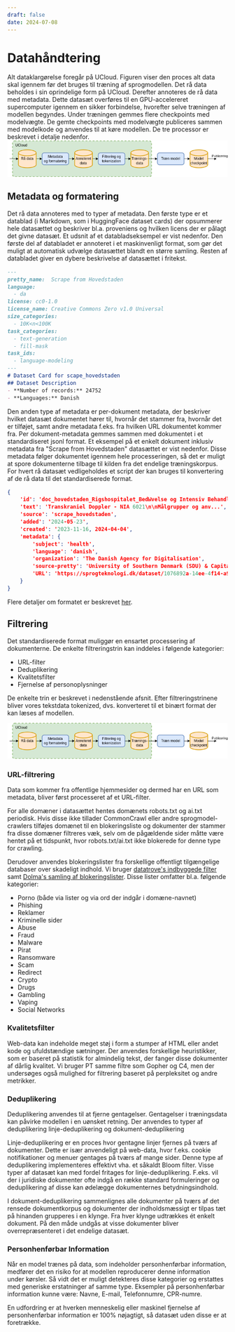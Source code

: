 ```yaml
---
draft: false
date: 2024-07-08
---
```


# Datahåndtering
Alt dataklargørelse foregår på UCloud. Figuren viser den proces alt data skal igennem før det bruges til træning af sprogmodellen. Det rå data beholdes i sin oprindelige form på UCloud. Derefter annoteres de rå data med metadata.
Dette datasæt overføres til en GPU-accelereret supercomputer igennem en sikker forbindelse, hvorefter selve træningen af modellen begyndes. Under træningen gemmes flere checkpoints med modelvægte. De gemte checkpoints med modelvægte publiceres sammen med modelkode og anvendes til at køre modellen. De tre processor er beskrevet i detalje nedenfor.
![Data processing pipeline](../../_static/munin-data-pipeline-da-simplified.drawio.png "Munin data-processering")

## Metadata og formatering
Det rå data annoteres med to typer af metadata. Den første type er et datablad (i Markdown, som i HuggingFace dataset cards) der opsummerer hele datasættet og beskriver bl.a. proveniens og hvilken licens der er pålagt det givne datasæt. Et udsnit af et databladseksempel er vist nedenfor. Den første del af databladet er annoteret i et maskinvenligt format, som gør det muligt at automatisk udvælge datasættet blandt en større samling. Resten af databladet giver en dybere beskrivelse af datasættet i fritekst.

```markdown
---
pretty_name:  Scrape from Hovedstaden
language:
  - da
license: cc0-1.0
license_name: Creative Commons Zero v1.0 Universal
size_categories:
  - 10K<n<100K
task_categories:
  - text-generation
  - fill-mask
task_ids:
  - language-modeling
---
# Dataset Card for scape_hovedstaden
## Dataset Description
- **Number of records:** 24752
- **Languages:** Danish
```

Den anden type af metadata er per-dokument metadata, der beskriver hvilket datasæt dokumentet hører til, hvornår det stammer fra, hvornår det er tilføjet, samt andre metadata f.eks. fra hvilken URL dokumentet kommer fra. Per dokument-metadata gemmes sammen med dokumentet i et standardiseret jsonl format. Et eksempel på et enkelt dokument inklusiv metadata fra "Scrape from Hovedstaden" datasættet er vist nedenfor. Disse metadata følger dokumentet igennem hele processeringen, så det er muligt at spore dokumenterne tilbage til kilden fra det endelige træningskorpus. For hvert rå datasæt vedligeholdes et script der kan bruges til konvertering af de rå data til det standardiserede format.

```json
{
    'id': 'doc_hovedstaden_Rigshospitalet_BedЫvelse og Intensiv Behandling (NEU)_Transkraniel Doppler - NIA 6021',
    'text': 'Transkraniel Doppler - NIA 6021\n\nMålgrupper og anv...',
    'source': 'scrape_hovedstaden',
    'added': '2024-05-23',
    'created': '2023-11-16, 2024-04-04',
    'metadata': {
        'subject': 'health',
        'language': 'danish',
        'organization': 'The Danish Agency for Digitalisation',
        'source-pretty': 'University of Southern Denmark (SDU) & Capital Region',
        'URL': 'https://sprogteknologi.dk/dataset/1076892a-14ee-4f14-a9db-32efb03c40c9'
    }
}
```

Flere detaljer om formatet er beskrevet [her](https://github.com/centre-for-humanities-computing/danish-foundation-models/blob/main/docs/Adding_a_new_dataset).

## Filtrering

Det standardiserede format muliggør en ensartet processering af dokumenterne. De enkelte filtreringstrin kan inddeles i følgende kategorier:
 - URL-filter
 - Deduplikering
 - Kvalitetsfilter
 - Fjernelse af personoplysninger

De enkelte trin er beskrevet i nedenstående afsnit. Efter filtreringstrinene bliver vores tekstdata tokenized, dvs. konverteret til et binært format der kan læses af modellen.

![Data processerings pipeline](../../_static/munin-data-pipeline-da-simplified.drawio.png "Munin data-filtrering")

### URL-filtrering

Data som kommer fra offentlige hjemmesider og dermed har en URL som metadata, bliver først processeret af et URL-filter. 

For alle domæner i datasættet hentes domænets robots.txt og ai.txt periodisk. Hvis disse ikke tillader CommonCrawl eller andre sprogmodel-crawlers tilføjes domænet til en blokeringsliste og dokumenter der stammer fra disse domæner filtreres væk, selv om de pågældende sider måtte være hentet på et tidspunkt, hvor robots.txt/ai.txt ikke blokerede for denne type for crawling.

Derudover anvendes blokeringslister fra forskellige offentligt tilgængelige databaser over skadeligt indhold. Vi bruger [datatrove's indbyggede filter](https://github.com/huggingface/datatrove/blob/main/src/datatrove/pipeline/filters/url_filter.py) samt [Dolma's samling af blokeringslister](https://github.com/allenai/dolma/blob/main/python/dolma/taggers/url.py). Disse lister omfatter bl.a. følgende kategorier:

 - Porno (både via lister og via ord der indgår i domæne-navnet)
 - Phishing
 - Reklamer
 - Kriminelle sider
 - Abuse
 - Fraud
 - Malware
 - Pirat
 - Ransomware
 - Scam
 - Redirect
 - Crypto
 - Drugs
 - Gambling
 - Vaping
 - Social Networks

### Kvalitetsfilter

Web-data kan indeholde meget støj i form a stumper af HTML eller andet kode og ufuldstændige sætninger. Der anvendes forskellige heuristikker, som er baseret på statistik for almindelig tekst, der fanger disse dokumenter af dårlig kvalitet. Vi bruger PT samme filtre som Gopher og C4, men der undersøges også mulighed for filtrering baseret på perpleksitet og andre metrikker.

### Deduplikering

Deduplikering anvendes til at fjerne gentagelser. Gentagelser i træningsdata kan påvirke modellen i en uønsket retning. Der anvendes to typer af deduplikering linje-deduplikering og dokument-deduplikering

Linje-deduplikering er en proces hvor gentagne linjer fjernes på tværs af dokumenter. Dette er især anvendeligt på web-data, hvor f.eks. cookie notifikationer og menuer gentages på tværs af mange sider. Denne type af deduplikering implementeres effektivt vha. et såkaldt Bloom filter. Visse typer af datasæt kan med fordel fritages for linje-deduplikering. F.eks. vil der i juridiske dokumenter ofte indgå en række standard formuleringer og deduplikering af disse kan ødelægge dokumenternes betydningsindhold.

I dokument-deduplikering sammenlignes alle dokumenter på tværs af det rensede dokumentkorpus og dokumenter der indholdsmæssigt er tilpas tæt på hinanden grupperes i en klynge. Fra hver klynge udtrækkes ét enkelt dokument. På den måde undgås at visse dokumenter bliver overrepræsenteret i det endelige datasæt. 

### Personhenførbar Information

Når en model trænes på data, som indeholder personhenførbar information, medfører det en risiko for at modellen reproducerer denne information under kørsler. Så vidt det er muligt detekteres disse kategorier og erstattes med generiske erstatninger af samme type. Eksempler på personhenførbar information kunne være: Navne, E-mail, Telefonnumre, CPR-numre.

En udfordring er at hverken menneskelig eller maskinel fjernelse af personhenførbar information er 100% nøjagtigt, så datasæt uden disse er at foretrække. 
